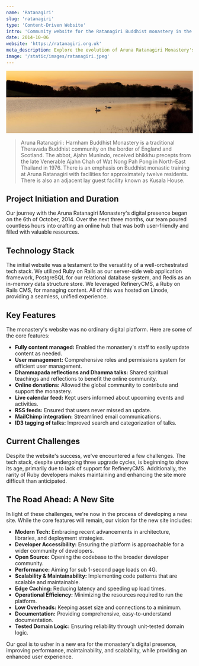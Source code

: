 ```yaml
---
name: 'Ratanagiri'
slug: 'ratanagiri'
type: 'Content-Driven Website'
intro: 'Community website for the Ratanagiri Buddhist monastery in the North East of England.'
date: 2014-10-06
website: 'https://ratanagiri.org.uk'
meta_description: Explore the evolution of Aruna Ratanagiri Monastery's digital presence, from its 2014 launch to future plans for a modern, accessible, and high-performance site.
image: '/static/images/ratanagiri.jpeg'
---
```


![image](/static/images/ratanagiri.jpeg)

> Aruna Ratanagiri : Harnham Buddhist Monastery is a traditional Theravada Buddhist community on the border of England and Scotland. The abbot, Ajahn Munindo, received bhikkhu precepts from the late Venerable Ajahn Chah of Wat Nong Pah Pong in North-East Thailand in 1976. There is an emphasis on Buddhist monastic training at Aruna Ratanagiri with facilities for approximately twelve residents. There is also an adjacent lay guest facility known as Kusala House.

## Project Initiation and Duration

Our journey with the Aruna Ratanagiri Monastery's digital presence began on the 6th of October, 2014. Over the next three months, our team poured countless hours into crafting an online hub that was both user-friendly and filled with valuable resources.

## Technology Stack

The initial website was a testament to the versatility of a well-orchestrated tech stack. We utilized Ruby on Rails as our server-side web application framework, PostgreSQL for our relational database system, and Redis as an in-memory data structure store. We leveraged RefineryCMS, a Ruby on Rails CMS, for managing content. All of this was hosted on Linode, providing a seamless, unified experience.

## Key Features

The monastery's website was no ordinary digital platform. Here are some of the core features:

- **Fully content managed:** Enabled the monastery's staff to easily update content as needed.
- **User management:** Comprehensive roles and permissions system for efficient user management.
- **Dhammapada reflections and Dhamma talks:** Shared spiritual teachings and reflections to benefit the online community.
- **Online donations:** Allowed the global community to contribute and support the monastery.
- **Live calendar feed:** Kept users informed about upcoming events and activities.
- **RSS feeds:** Ensured that users never missed an update.
- **MailChimp integration:** Streamlined email communications.
- **ID3 tagging of talks:** Improved search and categorization of talks.

## Current Challenges

Despite the website's success, we've encountered a few challenges. The tech stack, despite undergoing three upgrade cycles, is beginning to show its age, primarily due to lack of support for RefineryCMS. Additionally, the rarity of Ruby developers makes maintaining and enhancing the site more difficult than anticipated.

## The Road Ahead: A New Site

In light of these challenges, we're now in the process of developing a new site. While the core features will remain, our vision for the new site includes:

- **Modern Tech:** Embracing recent advancements in architecture, libraries, and deployment strategies.
- **Developer Accessibility:** Ensuring the platform is approachable for a wider community of developers.
- **Open Source:** Opening the codebase to the broader developer community.
- **Performance:** Aiming for sub 1-second page loads on 4G.
- **Scalability & Maintainability:** Implementing code patterns that are scalable and maintainable.
- **Edge Caching:** Reducing latency and speeding up load times.
- **Operational Efficiency:** Minimizing the resources required to run the platform.
- **Low Overheads:** Keeping asset size and connections to a minimum.
- **Documentation:** Providing comprehensive, easy-to-understand documentation.
- **Tested Domain Logic:** Ensuring reliability through unit-tested domain logic.

Our goal is to usher in a new era for the monastery's digital presence, improving performance, maintainability, and scalability, while providing an enhanced user experience.
